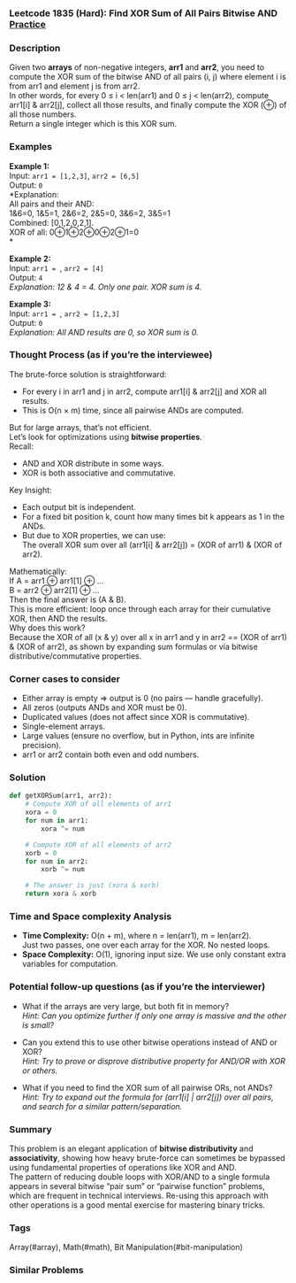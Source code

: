 ### Leetcode 1835 (Hard): Find XOR Sum of All Pairs Bitwise AND [Practice](https://leetcode.com/problems/find-xor-sum-of-all-pairs-bitwise-and)

### Description  
Given two **arrays** of non-negative integers, **arr1** and **arr2**, you need to compute the XOR sum of the bitwise AND of all pairs (i, j) where element i is from arr1 and element j is from arr2.  
In other words, for every 0 ≤ i < len(arr1) and 0 ≤ j < len(arr2), compute arr1[i] & arr2[j], collect all those results, and finally compute the XOR (⊕) of all those numbers.  
Return a single integer which is this XOR sum.

### Examples  

**Example 1:**  
Input: `arr1 = [1,2,3]`, `arr2 = [6,5]`  
Output: `0`  
*Explanation:  
All pairs and their AND:  
1&6=0, 1&5=1, 2&6=2, 2&5=0, 3&6=2, 3&5=1  
Combined: [0,1,2,0,2,1].  
XOR of all: 0⊕1⊕2⊕0⊕2⊕1=0  
*

**Example 2:**  
Input: `arr1 = `, `arr2 = [4]`  
Output: `4`  
*Explanation: 12 & 4 = 4. Only one pair. XOR sum is 4.*

**Example 3:**  
Input: `arr1 = `, `arr2 = [1,2,3]`  
Output: `0`  
*Explanation: All AND results are 0, so XOR sum is 0.*

### Thought Process (as if you’re the interviewee)  

The brute-force solution is straightforward:  
- For every i in arr1 and j in arr2, compute arr1[i] & arr2[j] and XOR all results.  
- This is O(n × m) time, since all pairwise ANDs are computed.

But for large arrays, that’s not efficient.  
Let’s look for optimizations using **bitwise properties**.  
Recall:
- AND and XOR distribute in some ways.  
- XOR is both associative and commutative.

Key Insight:
- Each output bit is independent.
- For a fixed bit position k, count how many times bit k appears as 1 in the ANDs.
- But due to XOR properties, we can use:  
  The overall XOR sum over all (arr1[i] & arr2[j]) = (XOR of arr1) & (XOR of arr2).

Mathematically:  
If A = arr1 ⊕ arr1[1] ⊕ ...  
   B = arr2 ⊕ arr2[1] ⊕ ...  
Then the final answer is (A & B).  
This is more efficient: loop once through each array for their cumulative XOR, then AND the results.  
Why does this work?  
Because the XOR of all (x & y) over all x in arr1 and y in arr2 == (XOR of arr1) & (XOR of arr2), as shown by expanding sum formulas or via bitwise distributive/commutative properties.

### Corner cases to consider  
- Either array is empty ⇒ output is 0 (no pairs — handle gracefully).
- All zeros (outputs ANDs and XOR must be 0).
- Duplicated values (does not affect since XOR is commutative).
- Single-element arrays.
- Large values (ensure no overflow, but in Python, ints are infinite precision).
- arr1 or arr2 contain both even and odd numbers.

### Solution

```python
def getXORSum(arr1, arr2):
    # Compute XOR of all elements of arr1
    xora = 0
    for num in arr1:
        xora ^= num

    # Compute XOR of all elements of arr2
    xorb = 0
    for num in arr2:
        xorb ^= num

    # The answer is just (xora & xorb)
    return xora & xorb
```

### Time and Space complexity Analysis  

- **Time Complexity:** O(n + m), where n = len(arr1), m = len(arr2).  
  Just two passes, one over each array for the XOR. No nested loops.
- **Space Complexity:** O(1), ignoring input size. We use only constant extra variables for computation.

### Potential follow-up questions (as if you’re the interviewer)  

- What if the arrays are very large, but both fit in memory?  
  *Hint: Can you optimize further if only one array is massive and the other is small?*

- Can you extend this to use other bitwise operations instead of AND or XOR?  
  *Hint: Try to prove or disprove distributive property for AND/OR with XOR or others.*

- What if you need to find the XOR sum of all pairwise ORs, not ANDs?  
  *Hint: Try to expand out the formula for (arr1[i] | arr2[j]) over all pairs, and search for a similar pattern/separation.*

### Summary
This problem is an elegant application of **bitwise distributivity** and **associativity**, showing how heavy brute-force can sometimes be bypassed using fundamental properties of operations like XOR and AND.  
The pattern of reducing double loops with XOR/AND to a single formula appears in several bitwise “pair sum” or “pairwise function” problems, which are frequent in technical interviews. Re-using this approach with other operations is a good mental exercise for mastering binary tricks.

### Tags
Array(#array), Math(#math), Bit Manipulation(#bit-manipulation)

### Similar Problems
